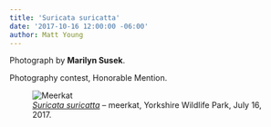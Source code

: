 ```yaml
---
title: 'Suricata suricatta'
date: '2017-10-16 12:00:00 -06:00'
author: Matt Young
---
```

Photograph by **Marilyn Susek**.

Photography contest, Honorable Mention.
<figure>
<img src="{{ site.baseurl }}/uploads/2017/Susek.Meerkat.jpg" alt="Meerkat"/>
<figcaption>
<a href="https://en.wikipedia.org/wiki/Meerkat"><i>Suricata suricatta</i></a> &ndash; meerkat, Yorkshire Wildlife Park, July 16, 2017.
</figcaption>
</figure>
